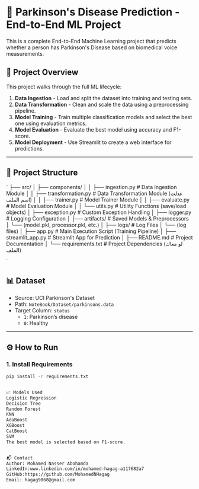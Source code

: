 # 🧠 Parkinson's Disease Prediction - End-to-End ML Project

This is a complete End-to-End Machine Learning project that predicts whether a person has Parkinson's Disease based on biomedical voice measurements.

## 🚀 Project Overview

This project walks through the full ML lifecycle:

1. **Data Ingestion** - Load and split the dataset into training and testing sets.
2. **Data Transformation** - Clean and scale the data using a preprocessing pipeline.
3. **Model Training** - Train multiple classification models and select the best one using evaluation metrics.
4. **Model Evaluation** - Evaluate the best model using accuracy and F1-score.
5. **Model Deployment** - Use Streamlit to create a web interface for predictions.

---

## 📁 Project Structure
`
├── src/
│   ├── components/
│   │   ├── ingestion.py           # Data Ingestion Module
│   │   ├── transformation.py      # Data Transformation Module (عدلت اسم الملف)
│   │   ├── trainer.py             # Model Trainer Module
│   │   ├── evaluate.py            # Model Evaluation Module
│   │   └── utils.py               # Utility Functions (save/load objects)
│   ├── exception.py               # Custom Exception Handling
│   ├── logger.py                  # Logging Configuration
│
├── artifacts/                     # Saved Models & Preprocessors
│   └── (model.pkl, processor.pkl, etc.)
│
├── logs/                          # Log Files
│   └── (log files)
│
├── app.py                         # Main Execution Script (Training Pipeline)
│
├── streamlit_app.py               # Streamlit App for Prediction
│
├── README.md                      # Project Documentation
│
└── requirements.txt               # Project Dependencies (لو معاك الملف)

`

## 📊 Dataset

- Source: UCI Parkinson's Dataset
- Path: `NoteBook/Dataset/parkinsons.data`
- Target Column: `status`  
  - `1`: Parkinson’s disease  
  - `0`: Healthy

---

## ⚙️ How to Run

### 1. Install Requirements

```bash
pip install -r requirements.txt


📈 Models Used
Logistic Regression
Decision Tree
Random Forest
KNN
AdaBoost
XGBoost
CatBoost
SVM
The best model is selected based on F1-score.


📬 Contact
Author: Mohamed Nasser Abohamda
LinkedIn:www.linkedin.com/in/mohamed-hagag-a117682a7
GitHub:https://github.com/MohamedNHagag
Email: hagag9868@gmail.com

